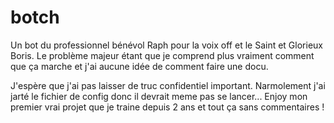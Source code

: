 # botch
Un bot du professionnel bénévol Raph pour la voix off et le Saint et Glorieux Boris.
Le problème majeur étant que je comprend plus vraiment comment que ça marche et j'ai aucune idée de comment faire une docu.

J'espère que j'ai pas laisser de truc confidentiel important. Narmolement j'ai jarté le fichier de config donc il devrait meme pas se lancer...
Enjoy mon premier vrai projet que je traine depuis 2 ans et tout ça sans commentaires !
